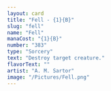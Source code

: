 ```yaml
---
layout: card
title: "Fell - {1}{B}"
slug: "fell"
name: "Fell"
manaCost: "{1}{B}"
number: "383"
type: "Sorcery"
text: "Destroy target creature."
flavorText: ""
artist: "A. M. Sartor"
image: "/Pictures/Fell.png"
---
```


